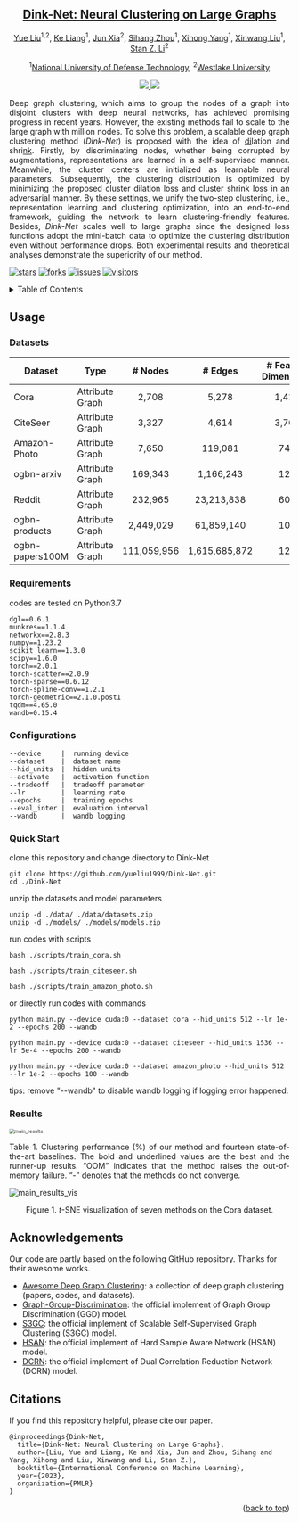 


<div align="center">

<h2><a href="https://arxiv.org/pdf/2305.18405.pdf">Dink-Net: Neural Clustering on Large Graphs</a></h2>

[Yue Liu](https://yueliu1999.github.io/)<sup>1,2</sup>, [Ke Liang](https://liangke23.github.io/)<sup>1</sup>,  [Jun Xia](https://junxia97.github.io/)<sup>2</sup>, [Sihang Zhou](https://scholar.google.com/citations?user=p9Se8kYAAAAJ&hl=zh-CN&oi=ao/)<sup>1</sup>, [Xihong Yang](https://xihongyang1999.github.io/)<sup>1</sup>, [Xinwang Liu](https://xinwangliu.github.io/)<sup>1</sup>, [Stan Z. Li](https://scholar.google.com/citations?user=Y-nyLGIAAAAJ&hl=zh-CN&oi=ao)<sup>2</sup>

<sup>1</sup>[National University of Defense Technology](https://english.nudt.edu.cn/), <sup>2</sup>[Westlake University](https://westlake.edu.cn/)


</div>




<p align="center">  <a href="https://pytorch.org/" alt="PyTorch">
<img src="https://img.shields.io/badge/PyTorch-%23EE4C2C.svg?e&logo=PyTorch&logoColor=white" />  </a> <a href="https://icml.cc/Conferences/2023" alt="Conference"> <img src="https://img.shields.io/badge/ICML'23-brightgreen" /> </a>
</p>


<p align = "justify">
Deep graph clustering, which aims to group the nodes of a graph into disjoint clusters with deep neural networks, has achieved promising progress in recent years. However, the existing methods fail to scale to the large graph with million nodes. To solve this problem, a scalable deep graph clustering method (<i>Dink-Net</i>) is proposed with the idea of <u>di</u>lation and shri<u>nk</u>. Firstly, by discriminating nodes, whether being corrupted by augmentations, representations are learned in a self-supervised manner. Meanwhile, the cluster centers are initialized as learnable neural parameters. Subsequently, the clustering distribution is optimized by minimizing the proposed cluster dilation loss and cluster shrink loss in an adversarial manner. By these settings, we unify the two-step clustering, i.e., representation learning and clustering optimization, into an end-to-end framework, guiding the network to learn clustering-friendly features. Besides, <i>Dink-Net</i> scales well to large graphs since the designed loss functions adopt the mini-batch data to optimize the clustering distribution even without performance drops. Both experimental results and theoretical analyses demonstrate the superiority of our method.
</p>
 



[![stars](https://img.shields.io/github/stars/yueliu1999/Dink-Net?color=yellow)](https://github.com/yueliu1999/Dink-Net/stars)
[![forks](https://img.shields.io/github/forks/yueliu1999/Dink-Net?color=lightblue)](https://github.com/yueliu1999/Dink-Net/forks)
[![ issues](https://img.shields.io/github/issues-raw/yueliu1999/Dink-Net?color=%23FF9600)](https://github.com/yueliu1999/Dink-Net/issues)
[![ visitors](https://visitor-badge.glitch.me/badge?page_id=yueliu1999.Dink-Net)](https://github.com/yueliu1999/Dink-Net)

<details>
  <summary>Table of Contents</summary>
  <ol>
    <li><a href="#Usage">Usage</a></li>
    <li><a href="#acknowledgement">Acknowledgement</a></li>
    <li><a href="#citation">Citation</a></li>
  </ol>
</details>


## Usage

### Datasets

| Dataset         | Type            |   # Nodes   |    # Edges    | # Feature Dimensions | # Classes |
| --------------- | --------------- | :---------: | :-----------: | :------------------: | :-------: |
| Cora            | Attribute Graph |    2,708    |     5,278     |        1,433         |     7     |
| CiteSeer        | Attribute Graph |    3,327    |     4,614     |        3,703         |     6     |
| Amazon-Photo    | Attribute Graph |    7,650    |    119,081    |         745          |     8     |
| ogbn-arxiv      | Attribute Graph |   169,343   |   1,166,243   |         128          |    40     |
| Reddit          | Attribute Graph |   232,965   |  23,213,838   |         602          |    41     |
| ogbn-products   | Attribute Graph |  2,449,029  |  61,859,140   |         100          |    47     |
| ogbn-papers100M | Attribute Graph | 111,059,956 | 1,615,685,872 |         128          |    172    |

### Requirements

codes are tested on Python3.7

```
dgl==0.6.1
munkres==1.1.4
networkx==2.8.3
numpy==1.23.2
scikit_learn==1.3.0
scipy==1.6.0
torch==2.0.1
torch-scatter==2.0.9
torch-sparse==0.6.12
torch-spline-conv==1.2.1
torch-geometric==2.1.0.post1
tqdm==4.65.0
wandb=0.15.4
```


### Configurations

```
--device     |  running device
--dataset    |  dataset name
--hid_units  |  hidden units
--activate   |  activation function
--tradeoff   |  tradeoff parameter
--lr         |  learning rate
--epochs     |  training epochs
--eval_inter |  evaluation interval
--wandb      |  wandb logging
```

### Quick Start

clone this repository and change directory to Dink-Net

```
git clone https://github.com/yueliu1999/Dink-Net.git
cd ./Dink-Net
```

unzip the datasets and model parameters

```
unzip -d ./data/ ./data/datasets.zip
unzip -d ./models/ ./models/models.zip
```

run codes with scripts

```
bash ./scripts/train_cora.sh

bash ./scripts/train_citeseer.sh

bash ./scripts/train_amazon_photo.sh
```

or directly run codes with commands

```
python main.py --device cuda:0 --dataset cora --hid_units 512 --lr 1e-2 --epochs 200 --wandb

python main.py --device cuda:0 --dataset citeseer --hid_units 1536 --lr 5e-4 --epochs 200 --wandb

python main.py --device cuda:0 --dataset amazon_photo --hid_units 512 --lr 1e-2 --epochs 100 --wandb
```

tips: remove "--wandb" to disable wandb logging if logging error happened. 



### Results

<img src="./assets/main_results.png" alt="main_results" style="zoom:61%;" />

<p style="text-align:justify; text-justify:inter-ideograph;">
Table 1. Clustering performance (%) of our method and fourteen state-of-the-art baselines. The bold and underlined values are the best and the runner-up results. “OOM” indicates that the method raises the out-of-memory failure. “-” denotes that the methods do not converge.
</p>

![main_results_vis](./assets/main_results_vis.png)

<p align="center">
    Figure 1. <i>t</i>-SNE visualization of seven methods on the Cora dataset.
</p>



## Acknowledgements

Our code are partly based on the following GitHub repository. Thanks for their awesome works. 
- [Awesome Deep Graph Clustering](https://github.com/yueliu1999/Awesome-Deep-Graph-Clustering): a collection of deep graph clustering (papers, codes, and datasets). 
- [Graph-Group-Discrimination](https://github.com/zyzisastudyreallyhardguy/Graph-Group-Discrimination): the official implement of Graph Group Discrimination (GGD) model.
- [S3GC](https://github.com/devvrit/S3GC): the official implement of Scalable Self-Supervised Graph Clustering (S3GC) model. 
- [HSAN](https://github.com/yueliu1999/HSAN): the official implement of Hard Sample Aware Network (HSAN) model.
- [DCRN](https://github.com/yueliu1999/DCRN): the official implement of Dual Correlation Reduction Network (DCRN) model.




## Citations

If you find this repository helpful, please cite our paper.

```
@inproceedings{Dink-Net,
  title={Dink-Net: Neural Clustering on Large Graphs},
  author={Liu, Yue and Liang, Ke and Xia, Jun and Zhou, Sihang and Yang, Xihong and Liu, Xinwang and Li, Stan Z.},
  booktitle={International Conference on Machine Learning},
  year={2023},
  organization={PMLR}
}
```

<p align="right">(<a href="#top">back to top</a>)</p>